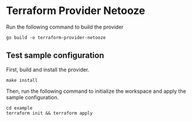 # Terraform Provider Netooze

Run the following command to build the provider

```shell
go build -o terraform-provider-netooze
```

## Test sample configuration

First, build and install the provider.

```shell
make install
```

Then, run the following command to initialize the workspace and apply the sample configuration.

```shell
cd example
terraform init && terraform apply
```
